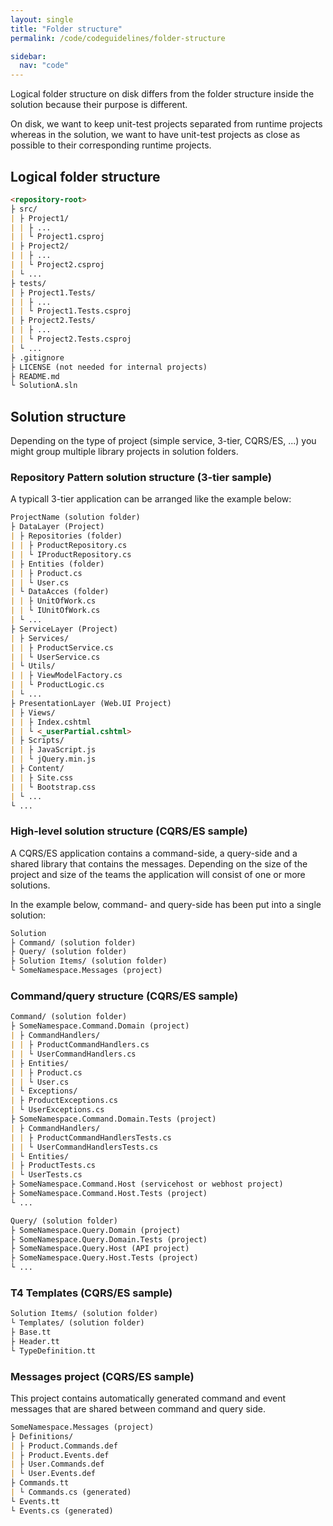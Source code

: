 ```yaml
---
layout: single
title: "Folder structure"
permalink: /code/codeguidelines/folder-structure

sidebar:
  nav: "code"
---
```


Logical folder structure on disk differs from the folder structure inside the solution because their purpose is different.

On disk, we want to keep unit-test projects separated from runtime projects whereas in the solution, we want to have unit-test projects as close as possible to their corresponding runtime projects.

## Logical folder structure

```markdown
<repository-root>
├ src/
| ├ Project1/
| | ├ ...
| | └ Project1.csproj
| ├ Project2/
| | ├ ...
| | └ Project2.csproj
| └ ...
├ tests/
| ├ Project1.Tests/
| | ├ ...
| | └ Project1.Tests.csproj
| ├ Project2.Tests/
| | ├ ...
| | └ Project2.Tests.csproj
| └ ...
├ .gitignore
├ LICENSE (not needed for internal projects)
├ README.md
└ SolutionA.sln
```

## Solution structure

Depending on the type of project (simple service, 3-tier, CQRS/ES, ...) you might group multiple library projects in solution folders.

### Repository Pattern solution structure (3-tier sample)

A typicall 3-tier application can be arranged like the example below:

```markdown
ProjectName (solution folder)
├ DataLayer (Project)
| ├ Repositories (folder)
| | ├ ProductRepository.cs
| | └ IProductRepository.cs
| ├ Entities (folder)
| | ├ Product.cs
| | └ User.cs
| └ DataAcces (folder)
| | ├ UnitOfWork.cs
| | └ IUnitOfWork.cs
| └ ...
├ ServiceLayer (Project)
| ├ Services/
| | ├ ProductService.cs
| | └ UserService.cs
| └ Utils/
| | ├ ViewModelFactory.cs
| | └ ProductLogic.cs
| └ ...
├ PresentationLayer (Web.UI Project)
| ├ Views/
| | ├ Index.cshtml
| | └ <_userPartial.cshtml>
| ├ Scripts/ 
| | ├ JavaScript.js
| | └ jQuery.min.js
| ├ Content/
| | ├ Site.css
| | └ Bootstrap.css
| └ ...
└ ...
```

### High-level solution structure (CQRS/ES sample)

A CQRS/ES application contains a command-side, a query-side and a shared library that contains the messages. Depending on the size of the project and size of the teams the application will consist of one or more solutions.

In the example below, command- and query-side has been put into a single solution:

```markdown
Solution
├ Command/ (solution folder)
├ Query/ (solution folder)
├ Solution Items/ (solution folder)
└ SomeNamespace.Messages (project)
```

### Command/query structure (CQRS/ES sample)

```markdown
Command/ (solution folder)
├ SomeNamespace.Command.Domain (project)
| ├ CommandHandlers/
| | ├ ProductCommandHandlers.cs
| | └ UserCommandHandlers.cs
| ├ Entities/
| | ├ Product.cs
| | └ User.cs
| └ Exceptions/
| ├ ProductExceptions.cs
| └ UserExceptions.cs
├ SomeNamespace.Command.Domain.Tests (project)
| ├ CommandHandlers/
| | ├ ProductCommandHandlersTests.cs
| | └ UserCommandHandlersTests.cs
| └ Entities/
| ├ ProductTests.cs
| └ UserTests.cs
├ SomeNamespace.Command.Host (servicehost or webhost project)
├ SomeNamespace.Command.Host.Tests (project)
└ ...
```

```markdown
Query/ (solution folder)
├ SomeNamespace.Query.Domain (project)
├ SomeNamespace.Query.Domain.Tests (project)
├ SomeNamespace.Query.Host (API project)
├ SomeNamespace.Query.Host.Tests (project)
└ ...
```

### T4 Templates (CQRS/ES sample)

```markdown
Solution Items/ (solution folder)
└ Templates/ (solution folder)
├ Base.tt
├ Header.tt
└ TypeDefinition.tt
```

### Messages project (CQRS/ES sample)

This project contains automatically generated command and event messages that are shared between command and query side.

```markdown
SomeNamespace.Messages (project)
├ Definitions/
| ├ Product.Commands.def
| ├ Product.Events.def
| ├ User.Commands.def
| └ User.Events.def
├ Commands.tt
| └ Commands.cs (generated)
└ Events.tt
└ Events.cs (generated)
```
